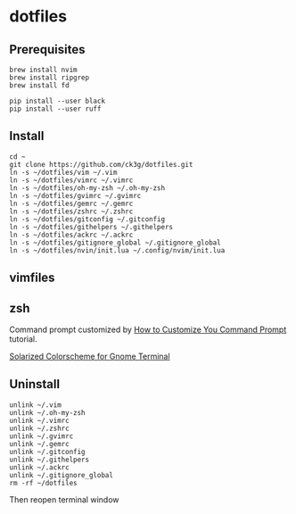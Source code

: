 # dotfiles


## Prerequisites

```
brew install nvim
brew install ripgrep
brew install fd

pip install --user black
pip install --user ruff
```

## Install

```
cd ~
git clone https://github.com/ck3g/dotfiles.git
ln -s ~/dotfiles/vim ~/.vim
ln -s ~/dotfiles/vimrc ~/.vimrc
ln -s ~/dotfiles/oh-my-zsh ~/.oh-my-zsh
ln -s ~/dotfiles/gvimrc ~/.gvimrc
ln -s ~/dotfiles/gemrc ~/.gemrc
ln -s ~/dotfiles/zshrc ~/.zshrc
ln -s ~/dotfiles/gitconfig ~/.gitconfig
ln -s ~/dotfiles/githelpers ~/.githelpers
ln -s ~/dotfiles/ackrc ~/.ackrc
ln -s ~/dotfiles/gitignore_global ~/.gitignore_global
ln -s ~/dotfiles/nvin/init.lua ~/.config/nvim/init.lua
```

## vimfiles

## zsh

Command prompt customized by [How to Customize You Command Prompt](http://net.tutsplus.com/tutorials/tools-and-tips/how-to-customize-your-command-prompt/) tutorial.

[Solarized Colorscheme for Gnome Terminal](https://github.com/sigurdga/gnome-terminal-colors-solarized)

## Uninstall

```
unlink ~/.vim
unlink ~/.oh-my-zsh
unlink ~/.vimrc
unlink ~/.zshrc
unlink ~/.gvimrc
unlink ~/.gemrc
unlink ~/.gitconfig
unlink ~/.githelpers
unlink ~/.ackrc
unlink ~/.gitignore_global
rm -rf ~/dotfiles
```

Then reopen terminal window

